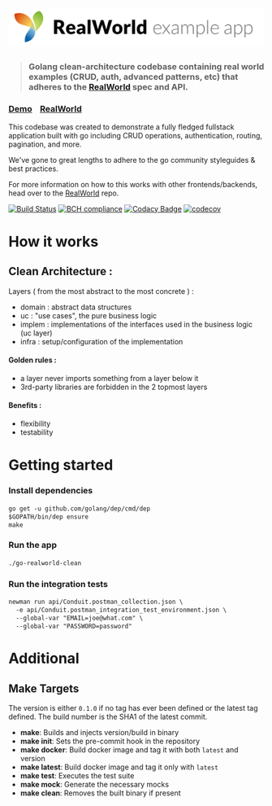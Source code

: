 # ![RealWorld Example App](https://github.com/gothinkster/realworld-starter-kit/raw/master/logo.png)

> ### Golang clean-architecture codebase containing real world examples (CRUD, auth, advanced patterns, etc) that adheres to the [RealWorld](https://github.com/gothinkster/realworld) spec and API.


### [Demo](https://github.com/gothinkster/realworld)&nbsp;&nbsp;&nbsp;&nbsp;[RealWorld](https://github.com/gothinkster/realworld)


This codebase was created to demonstrate a fully fledged fullstack application built with  go including CRUD operations, authentication, routing, pagination, and more.

We've gone to great lengths to adhere to the go community styleguides & best practices.

For more information on how to this works with other frontends/backends, head over to the [RealWorld](https://github.com/gothinkster/realworld) repo.


[![Build Status](https://travis-ci.org/err0r500/go-realworld-clean.svg?branch=master)](https://travis-ci.org/err0r500/go-realworld-clean)
[![BCH compliance](https://bettercodehub.com/edge/badge/err0r500/go-realworld-clean?branch=master)](https://bettercodehub.com/)
[![Codacy Badge](https://api.codacy.com/project/badge/Grade/107e5849415b40f4ae9c235afecebf56)](https://www.codacy.com/app/Err0r500/go-realworld-clean?utm_source=github.com&amp;utm_medium=referral&amp;utm_content=err0r500/go-realworld-clean&amp;utm_campaign=Badge_Grade)
[![codecov](https://codecov.io/gh/err0r500/go-realworld-clean/branch/master/graph/badge.svg)](https://codecov.io/gh/err0r500/go-realworld-clean)


# How it works

## Clean Architecture :
Layers ( from the most abstract to the most concrete ) :
- domain : abstract data structures
- uc : "use cases", the pure business logic
- implem : implementations of the interfaces used in the business logic (uc layer)
- infra : setup/configuration of the implementation

#### Golden rules : 
- a layer never imports something from a layer below it
- 3rd-party libraries are forbidden in the 2 topmost layers

#### Benefits :
- flexibility
- testability

# Getting started
### Install dependencies 
```
go get -u github.com/golang/dep/cmd/dep
$GOPATH/bin/dep ensure
make
```
### Run the app
```bash
./go-realworld-clean
```

### Run the integration tests
```
newman run api/Conduit.postman_collection.json \
  -e api/Conduit.postman_integration_test_environment.json \
  --global-var "EMAIL=joe@what.com" \
  --global-var "PASSWORD=password"
```
# Additional
## Make Targets

The version is either `0.1.0` if no tag has ever been defined or the latest
tag defined. The build number is the SHA1 of the latest commit.

- **make**: Builds and injects version/build in binary
- **make init**: Sets the pre-commit hook in the repository
- **make docker**: Build docker image and tag it with both `latest` and version
- **make latest**: Build docker image and tag it only with `latest`
- **make test**: Executes the test suite
- **make mock**: Generate the necessary mocks
- **make clean**: Removes the built binary if present